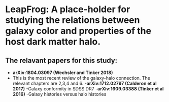 # LeapFrog: A place-holder for studying the relations between galaxy color and properties of the host dark matter halo. 

## The relavant papers for this study:
- **arXiv:1804.03097 (Wechsler and Tinker 2018)**
- This is the most recent review of the galaxy-halo connection. The relevant chapters are 2,3,4 and 6.
-**arXiv:1712.02797 (Calderon et al 2017)**
-Galaxy conformity in SDSS DR7
-**arXiv:1609.03388 (Tinker et al 2016)**
-Galaxy histories versus halo histories 
